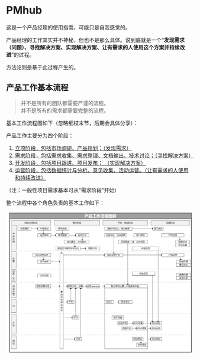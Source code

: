 # PMhub

这是一个产品经理的使用指南，可能只是自我感觉的。

产品经理的工作其实并不神秘，但也不是那么具体。说到底就是一个“**发现需求（问题）、寻找解决方案、实现解决方案、让有需求的人使用这个方案并持续改进**”的过程。

方法论则是基于此过程产生的。

## 产品工作基本流程

> 并不是所有的团队都需要严谨的流程。  
> 并不是所有的需求都需要完整的流程。

基本工作流程图如下（忽略细枝末节，后期会具体分享）：  

产品工作主要分为四个阶段：  

1. [立项阶段，包括市场调研、产品规划；（发现需求）](chapter-1/README.md)
2. [需求阶段，包括需求收集、需求整理、文档输出、技术讨论；（寻找解决方案）  ](chapter-2/README.md)
3. [开发阶段，包括项目跟进、项目发布； （实现解决方案）](chapter-3/README.md)
4. [运营阶段，包括数据统计与分析、意见收集、活动运营。（让有需求的人使用和持续改进）](chapter-4/README.md)


（注：一般性项目需求基本可从“需求阶段”开始）

整个流程中各个角色负责的基本工作如下： 
 
![产品工作流程图解](/images/product-manager-workflow-2.jpg)
